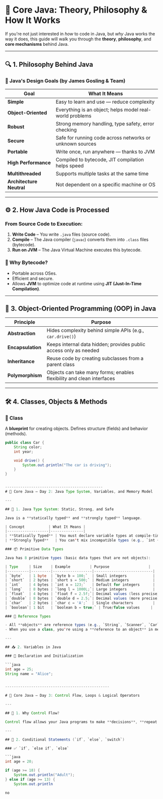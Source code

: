 # 🧠 Core Java: Theory, Philosophy & How It Works

If you're not just interested in *how* to code in Java, but *why* Java works the way it does, this guide will walk you through the **theory**, **philosophy**, and **core mechanisms** behind Java.

---

## 🔍 1. Philosophy Behind Java

### 🧠 Java's Design Goals (by James Gosling & Team)

| Goal                 | What It Means                                                      |
|----------------------|--------------------------------------------------------------------|
| **Simple**           | Easy to learn and use — reduce complexity                         |
| **Object-Oriented**  | Everything is an object; helps model real-world problems          |
| **Robust**           | Strong memory handling, type safety, error checking               |
| **Secure**           | Safe for running code across networks or unknown sources          |
| **Portable**         | Write once, run anywhere — thanks to JVM                          |
| **High Performance** | Compiled to bytecode, JIT compilation helps speed                 |
| **Multithreaded**    | Supports multiple tasks at the same time                          |
| **Architecture Neutral** | Not dependent on a specific machine or OS                    |

---

## ⚙️ 2. How Java Code is Processed

### From Source Code to Execution:

1. **Write Code** – You write `.java` files (source code).
2. **Compile** – The Java compiler (`javac`) converts them into `.class` files (bytecode).
3. **Run on JVM** – The Java Virtual Machine executes this bytecode.

### 🔄 Why Bytecode?
- Portable across OSes.
- Efficient and secure.
- Allows **JVM** to optimize code at runtime using **JIT (Just-In-Time Compilation)**.

---

## 🧱 3. Object-Oriented Programming (OOP) in Java

| Principle          | Purpose                                                                |
|--------------------|------------------------------------------------------------------------|
| **Abstraction**     | Hides complexity behind simple APIs (e.g., `car.drive()`)             |
| **Encapsulation**   | Keeps internal data hidden; provides public access only as needed     |
| **Inheritance**     | Reuse code by creating subclasses from a parent class                 |
| **Polymorphism**    | Objects can take many forms; enables flexibility and clean interfaces |

---

## 🛠 4. Classes, Objects & Methods

### 🔸 Class
A **blueprint** for creating objects. Defines structure (fields) and behavior (methods).

```java
public class Car {
    String color;
    int year;

    void drive() {
        System.out.println("The car is driving");
    }
}


---------------------------------------------
# 📘 Core Java – Day 2: Java Type System, Variables, and Memory Model

---

## 🧠 1. Java Type System: Static, Strong, and Safe

Java is a **statically typed** and **strongly typed** language.

| Concept           | What It Means |
|-------------------|---------------|
| **Statically Typed** | You must declare variable types at compile-time |
| **Strongly Typed**   | You can't mix incompatible types (e.g., `int + String`) without conversion |

### 📦 Primitive Data Types

Java has 8 primitive types (basic data types that are not objects):

| Type     | Size    | Example         | Purpose                  |
|----------|---------|------------------|---------------------------|
| `byte`   | 1 byte  | `byte b = 100;`  | Small integers            |
| `short`  | 2 bytes | `short s = 500;` | Medium integers           |
| `int`    | 4 bytes | `int x = 123;`   | Default for integers      |
| `long`   | 8 bytes | `long l = 1000L;`| Large integers            |
| `float`  | 4 bytes | `float f = 2.5f;`| Decimal values (less precise) |
| `double` | 8 bytes | `double d = 2.5;`| Decimal values (more precise) |
| `char`   | 2 bytes | `char c = 'A';`  | Single characters         |
| `boolean`| 1 bit   | `boolean b = true;` | True/false values     |

### 🧰 Reference Types

- All **objects** are reference types (e.g., `String`, `Scanner`, `Car`, etc.).
- When you use a class, you're using a **reference to an object** in memory.

---

## 📥 2. Variables in Java

### 🔹 Declaration and Initialization

```java
int age = 25;
String name = "Alice";


------------------------------------------------

# 🔄 Core Java – Day 3: Control Flow, Loops & Logical Operators

---

## 🧠 1. Why Control Flow?

Control flow allows your Java programs to make **decisions**, **repeat actions**, and **react to input** — just like humans do.

---

## 🔀 2. Conditional Statements (`if`, `else`, `switch`)

### ✅ `if`, `else if`, `else`

```java
int age = 20;

if (age >= 18) {
    System.out.println("Adult");
} else if (age >= 13) {
    System.out.println

no 